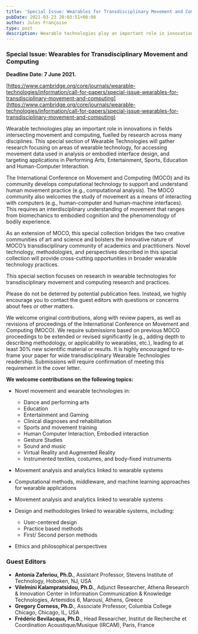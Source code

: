 ```yaml
---
title: 'Special Issue: Wearables for Transdisciplinary Movement and Computing'
pubDate: 2021-03-23 20:03:51+00:00
author: Jules Françoise
type: post
description: Wearable technologies play an important role in innovations in fields intersecting movement and computing, fuelled by research across many disciplines. This special section of Wearable Technologies will gather research focusing on areas of wearable technology, for accessing movement data used in analysis or embodied interface design, and targeting applications in Performing Arts, Entertainment, Sports, Education and Human-Computer Interaction.
---
```


### Special Issue: Wearables for Transdisciplinary Movement and Computing

**Deadline Date: 7 June 2021.**

[https://www.cambridge.org/core/journals/wearable-technologies/information/call-for-papers/special-issue-wearables-for-transdisciplinary-movement-and-computing](https://www.cambridge.org/core/journals/wearable-technologies/information/call-for-papers/special-issue-wearables-for-transdisciplinary-movement-and-computing)

Wearable technologies play an important role in innovations in fields intersecting movement and computing, fuelled by research across many disciplines. This special section of Wearable Technologies will gather research focusing on areas of wearable technology, for accessing movement data used in analysis or embodied interface design, and targeting applications in Performing Arts, Entertainment, Sports, Education and Human-Computer Interaction.

The International Conference on Movement and Computing (MOCO) and its community develops computational technology to support and understand human movement practice (e.g., computational analysis). The MOCO community also welcomes the study of movement as a means of interacting with computers (e.g., human-computer and human-machine interfaces). This requires an interdisciplinary understanding of movement that ranges from biomechanics to embodied cognition and the phenomenology of bodily experience.

As an extension of MOCO, this special collection bridges the two creative communities of art and science and bolsters the innovative nature of MOCO’s transdisciplinary community of academics and practitioners. Novel technology, methodologies, and perspectives described in this special collection will provide cross-cutting opportunities in broader wearable technology practices.

This special section focuses on research in wearable technologies for transdisciplinary movement and computing research and practices.

Please do not be deterred by potential publication fees. Instead, we highly encourage you to contact the guest editors with questions or concerns about fees or other matters.

We welcome original contributions, along with review papers, as well as revisions of proceedings of the International Conference on Movement and Computing (MOCO). We require submissions based on previous MOCO proceedings to be extended or revised significantly (e.g., adding depth to describing methodology, or applicability to wearables, etc.), leading to at least 30% new scientific material or results. It is highly encouraged to re-frame your paper for wide transdisciplinary Wearable Technologies readership. Submissions will require confirmation of meeting this requirement in the cover letter.

**We welcome contributions on the following topics:**

- Novel movement and wearable technologies in:

  - Dance and performing arts
  - Education
  - Entertainment and Gaming
  - Clinical diagnoses and rehabilitation
  - Sports and movement training
  - Human Computer Interaction, Embodied interaction
  - Gesture Studies
  - Sound and music
  - Virtual Reality and Augmented Reality
  - Instrumented textiles, costumes, and body-fixed instruments

- Movement analysis and analytics linked to wearable systems
- Computational methods, middleware, and machine learning approaches for wearable applications
- Movement analysis and analytics linked to wearable systems
- Design and methodologies linked to wearable systems, including:
  - User-centered design
  - Practice based methods
  - First/ Second person methods
- Ethics and philosophical perspectives

### Guest Editors

- **Antonia Zaferiou, Ph.D.**, Assistant Professor, Stevens Institute of Technology, Hoboken, NJ, USA
- **Vilelmini Kalampratsidou, Ph.D.**, Adjunct Researcher, Athena Research & Innovation Center in Information Communication & Knowledge Technologies, Artemidos 6, Marousi, Athens, Greece
- **Gregory Corness, Ph.D.**, Associate Professor, Columbia College Chicago, Chicago, IL, USA
- **Frédéric Bevilacqua, Ph.D.**, Head Researcher, Institut de Recherche et Coordination Acoustique/Musique (IRCAM), Paris, France
